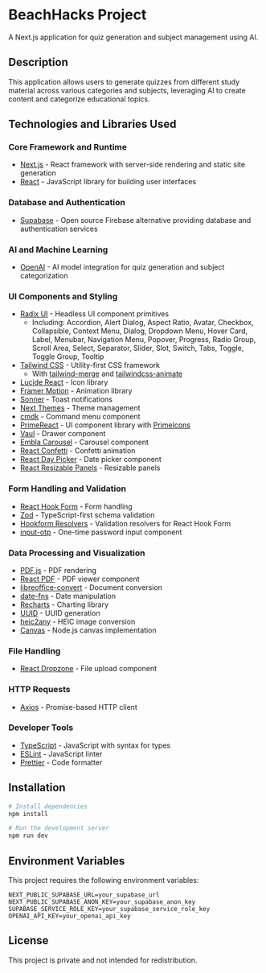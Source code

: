 # BeachHacks Project

A Next.js application for quiz generation and subject management using AI.

## Description

This application allows users to generate quizzes from different study material across various categories and subjects, leveraging AI to create content and categorize educational topics.

## Technologies and Libraries Used

### Core Framework and Runtime
- [Next.js](https://nextjs.org/) - React framework with server-side rendering and static site generation
- [React](https://react.dev/) - JavaScript library for building user interfaces

### Database and Authentication
- [Supabase](https://supabase.com/) - Open source Firebase alternative providing database and authentication services

### AI and Machine Learning
- [OpenAI](https://openai.com/) - AI model integration for quiz generation and subject categorization

### UI Components and Styling
- [Radix UI](https://www.radix-ui.com/) - Headless UI component primitives
  - Including: Accordion, Alert Dialog, Aspect Ratio, Avatar, Checkbox, Collapsible, Context Menu, Dialog, Dropdown Menu, Hover Card, Label, Menubar, Navigation Menu, Popover, Progress, Radio Group, Scroll Area, Select, Separator, Slider, Slot, Switch, Tabs, Toggle, Toggle Group, Tooltip
- [Tailwind CSS](https://tailwindcss.com/) - Utility-first CSS framework
  - With [tailwind-merge](https://github.com/dcastil/tailwind-merge) and [tailwindcss-animate](https://github.com/jamiebuilds/tailwindcss-animate)
- [Lucide React](https://lucide.dev/) - Icon library
- [Framer Motion](https://www.framer.com/motion/) - Animation library
- [Sonner](https://github.com/emilkowalski/sonner) - Toast notifications
- [Next Themes](https://github.com/pacocoursey/next-themes) - Theme management
- [cmdk](https://github.com/pacocoursey/cmdk) - Command menu component
- [PrimeReact](https://primereact.org/) - UI component library with [PrimeIcons](https://primereact.org/icons/)
- [Vaul](https://github.com/emilkowalski/vaul) - Drawer component
- [Embla Carousel](https://www.embla-carousel.com/) - Carousel component
- [React Confetti](https://github.com/alampros/react-confetti) - Confetti animation
- [React Day Picker](https://react-day-picker.js.org/) - Date picker component
- [React Resizable Panels](https://github.com/bvaughn/react-resizable-panels) - Resizable panels

### Form Handling and Validation
- [React Hook Form](https://react-hook-form.com/) - Form handling
- [Zod](https://zod.dev/) - TypeScript-first schema validation
- [Hookform Resolvers](https://github.com/react-hook-form/resolvers) - Validation resolvers for React Hook Form
- [input-otp](https://github.com/guilherme-teixeira/input-otp) - One-time password input component

### Data Processing and Visualization
- [PDF.js](https://mozilla.github.io/pdf.js/) - PDF rendering
- [React PDF](https://github.com/wojtekmaj/react-pdf) - PDF viewer component
- [libreoffice-convert](https://github.com/elwerene/libreoffice-convert) - Document conversion
- [date-fns](https://date-fns.org/) - Date manipulation
- [Recharts](https://recharts.org/) - Charting library
- [UUID](https://github.com/uuidjs/uuid) - UUID generation
- [heic2any](https://github.com/alexcorvi/heic2any) - HEIC image conversion
- [Canvas](https://github.com/Automattic/node-canvas) - Node.js canvas implementation

### File Handling
- [React Dropzone](https://github.com/react-dropzone/react-dropzone) - File upload component

### HTTP Requests
- [Axios](https://axios-http.com/) - Promise-based HTTP client

### Developer Tools
- [TypeScript](https://www.typescriptlang.org/) - JavaScript with syntax for types
- [ESLint](https://eslint.org/) - JavaScript linter
- [Prettier](https://prettier.io/) - Code formatter

## Installation

```bash
# Install dependencies
npm install

# Run the development server
npm run dev
```

## Environment Variables

This project requires the following environment variables:

```
NEXT_PUBLIC_SUPABASE_URL=your_supabase_url
NEXT_PUBLIC_SUPABASE_ANON_KEY=your_supabase_anon_key
SUPABASE_SERVICE_ROLE_KEY=your_supabase_service_role_key
OPENAI_API_KEY=your_openai_api_key
```

## License

This project is private and not intended for redistribution.
